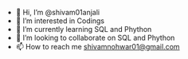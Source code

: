 - 👋 Hi, I’m @shivam01anjali
- 👀 I’m interested in Codings
- 🌱 I’m currently learning SQL and Phython
- 💞️ I’m looking to collaborate on SQL and Phython
- 📫 How to reach me shivamnohwar01@gmail.com

<!---
shivam01anjali/shivam01anjali is a ✨ special ✨ repository because its `README.md` (this file) appears on your GitHub profile.
You can click the Preview link to take a look at your changes.
--->
